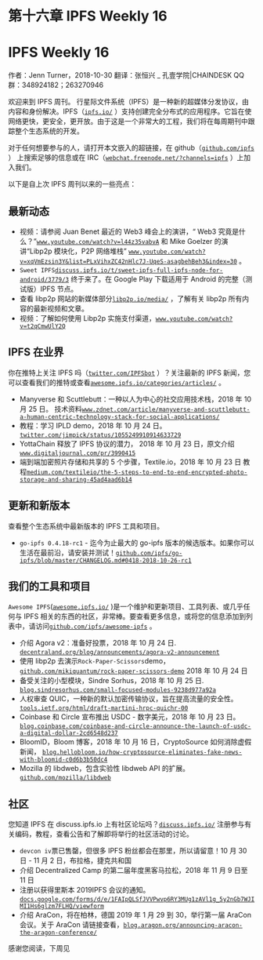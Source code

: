 # 第十六章 IPFS Weekly 16

# IPFS Weekly 16

作者：Jenn Turner，2018-10-30
翻译：张恒兴 _ 孔壹学院|CHAINDESK
QQ 群：348924182；263270946

欢迎来到 IPFS 周刊。
行星际文件系统（IPFS）是一种新的超媒体分发协议，由内容和身份解决。IPFS（[`ipfs.io/`](https://ipfs.io/) ）支持创建完全分布式的应用程序。它旨在使网络更快，更安全，更开放。由于这是一个非常大的工程，我们将在每周期刊中跟踪整个生态系统的开发。

对于任何想要参与的人，请打开本文嵌入的超链接，在 github（[`github.com/ipfs`](https://github.com/ipfs) ） 上搜索足够的信息或在 IRC（[`webchat.freenode.net/?channels=ipfs`](https://webchat.freenode.net/?channels=ipfs) ）上加入我们。

以下是自上次 IPFS 周刊以来的一些亮点：

## 最新动态

*   视频：请参阅 Juan Benet 最近的 Web3 峰会上的演讲，“ Web3 究竟是什么？”[`www.youtube.com/watch?v=l44z35vabvA`](https://www.youtube.com/watch?v=l44z35vabvA) 和 Mike Goelzer 的演讲“Libp2p 模块化，P2P 网络堆栈” [`www.youtube.com/watch?v=xqVmEzsin3Y&list=PLxVihxZC42nHlc7J-UqeS-asagbehBeh3&index=30`](https://www.youtube.com/watch?v=xqVmEzsin3Y&list=PLxVihxZC42nHlc7J-UqeS-asagbehBeh3&index=30) 。
*   `Sweet IPFS`[`discuss.ipfs.io/t/sweet-ipfs-full-ipfs-node-for-android/3779/3`](https://discuss.ipfs.io/t/sweet-ipfs-full-ipfs-node-for-android/3779/3) 终于来了。在 Google Play 下载适用于 Android 的完整（测试版）IPFS 节点。
*   查看 libp2p 网站的新媒体部分[`libp2p.io/media/`](https://libp2p.io/media/) ，了解有关 libp2p 所有内容的最新视频和文章。
*   视频：了解如何使用 Libp2p 实施支付渠道，[`www.youtube.com/watch?v=t2qCmwUlY2Q`](https://www.youtube.com/watch?v=t2qCmwUlY2Q)

## IPFS 在业界

你在推特上关注 IPFS 吗（[`twitter.com/IPFSbot`](https://twitter.com/IPFSbot) ）？关注最新的 IPFS 新闻，您可以查看我们的推特或查看[`awesome.ipfs.io/categories/articles/`](https://awesome.ipfs.io/categories/articles/) 。

*   Manyverse 和 Scuttlebutt：一种以人为中心的社交应用技术栈，2018 年 10 月 25 日。 技术资料[`www.zdnet.com/article/manyverse-and-scuttlebutt-a-human-centric-technology-stack-for-social-applications/`](https://www.zdnet.com/article/manyverse-and-scuttlebutt-a-human-centric-technology-stack-for-social-applications/)
*   教程：学习 IPLD demo，2018 年 10 月 24 日。[`twitter.com/jimpick/status/1055249910914633729`](https://twitter.com/jimpick/status/1055249910914633729)
*   YottaChain 释放了 IPFS 协议的潜力， 2018 年 10 月 23 日，原文介绍[`www.digitaljournal.com/pr/3990415`](http://www.digitaljournal.com/pr/3990415)
*   端到端加密照片存储和共享的 5 个步骤，Textile.io，2018 年 10 月 23 日 教程[`medium.com/textileio/the-5-steps-to-end-to-end-encrypted-photo-storage-and-sharing-45ad4aad6b14`](https://medium.com/textileio/the-5-steps-to-end-to-end-encrypted-photo-storage-and-sharing-45ad4aad6b14)

## 更新和新版本

查看整个生态系统中最新版本的 IPFS 工具和项目。

*   `go-ipfs 0.4.18-rc1` - 迄今为止最大的 go-ipfs 版本的候选版本。如果你可以生活在最前沿，请安装并测试！[`github.com/ipfs/go-ipfs/blob/master/CHANGELOG.md#0418-2018-10-26-rc1`](https://github.com/ipfs/go-ipfs/blob/master/CHANGELOG.md#0418-2018-10-26-rc1)

## 我们的工具和项目

`Awesome IPFS`([`awesome.ipfs.io/`](https://awesome.ipfs.io/) )是一个维护和更新项目、工具列表、或几乎任何与 IPFS 相关的东西的社区，非常棒。要查看更多信息，或将您的信息添加到列表中，请访问[`github.com/ipfs/awesome-ipfs`](https://github.com/ipfs/awesome-ipfs) 。

*   介绍 Agora v2：准备好投票，2018 年 10 月 24 日. [`decentraland.org/blog/announcements/agora-v2-announcement`](https://decentraland.org/blog/announcements/agora-v2-announcement)
*   使用 libp2p 去演示`Rock-Paper-Scissors`demo，[`github.com/mikiquantum/rock-paper-scissors-demo`](https://github.com/mikiquantum/rock-paper-scissors-demo) 2018 年 10 月 24 日
*   备受关注的小型模块，Sindre Sorhus，2018 年 10 月 25 日. [`blog.sindresorhus.com/small-focused-modules-9238d977a92a`](https://blog.sindresorhus.com/small-focused-modules-9238d977a92a)
*   人权审查 QUIC，一种新的默认加密传输协议，旨在提高流量的安全性。[`tools.ietf.org/html/draft-martini-hrpc-quichr-00`](https://tools.ietf.org/html/draft-martini-hrpc-quichr-00)
*   Coinbase 和 Circle 宣布推出 USDC - 数字美元，2018 年 10 月 23 日。 [`blog.coinbase.com/coinbase-and-circle-announce-the-launch-of-usdc-a-digital-dollar-2cd6548d237`](https://blog.coinbase.com/coinbase-and-circle-announce-the-launch-of-usdc-a-digital-dollar-2cd6548d237)
*   BloomID，Bloom 博客，2018 年 10 月 16 日，CryptoSource 如何消除虚假新闻， [`blog.hellobloom.io/how-cryptosource-eliminates-fake-news-with-bloomid-c0d6b3b50dc4`](https://blog.hellobloom.io/how-cryptosource-eliminates-fake-news-with-bloomid-c0d6b3b50dc4)
*   Mozilla 的 libdweb，包含实验性 libdweb API 的扩展。[`github.com/mozilla/libdweb`](https://github.com/mozilla/libdweb)

## 社区

您知道 IPFS 在 discuss.ipfs.io 上有社区论坛吗？[`discuss.ipfs.io/`](https://discuss.ipfs.io/) 注册参与有关编码，教程，查看公告和了解即将举行的社区活动的讨论。

*   `devcon iv`票已售罄，但很多 IPFS 粉丝都会在那里，所以请留意！10 月 30 日 - 11 月 2 日，布拉格，捷克共和国
*   介绍 Decentralized Camp 的第二届年度黑客马拉松，2018 年 11 月 9 日至 11 日
*   注册以获得里斯本 2019IPFS 会议的通知。[`docs.google.com/forms/d/e/1FAIpQLSfJVVPwvp6RY3MUg1zAVl1g_5y2nGb7WJIMI1Hs6glzm7FLHQ/viewform`](https://docs.google.com/forms/d/e/1FAIpQLSfJVVPwvp6RY3MUg1zAVl1g_5y2nGb7WJIMI1Hs6glzm7FLHQ/viewform)
*   介绍 AraCon，将在柏林，德国 2019 年 1 月 29 到 30，举行第一届 AraCon 会议。关于 AraCon 请链接查看，[`blog.aragon.org/announcing-aracon-the-aragon-conference/`](https://blog.aragon.org/announcing-aracon-the-aragon-conference/)

感谢您阅读，下周见